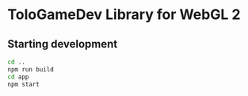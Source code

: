 # ToloGameDev Library for WebGL 2

## Starting development

```bash
cd ..
npm run build
cd app
npm start
```
